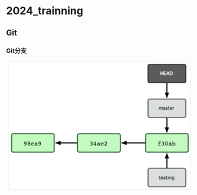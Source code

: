 # 2024_trainning
## Git
###  Git分支
![](https://github.com/linyihan9/2024_trainning/blob/main/img/image.png)
